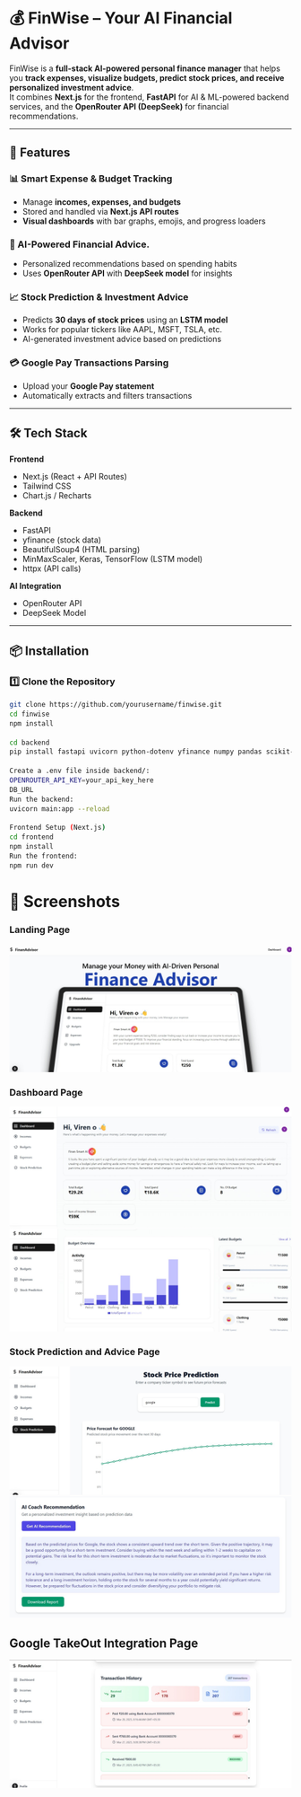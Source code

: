 # 💰 FinWise – Your AI Financial Advisor

FinWise is a **full-stack AI-powered personal finance manager** that helps you **track expenses, visualize budgets, predict stock prices, and receive personalized investment advice**.  
It combines **Next.js** for the frontend, **FastAPI** for AI & ML-powered backend services, and the **OpenRouter API (DeepSeek)** for financial recommendations.

---

## 🚀 Features

### 📊 Smart Expense & Budget Tracking
- Manage **incomes, expenses, and budgets**
- Stored and handled via **Next.js API routes**
- **Visual dashboards** with bar graphs, emojis, and progress loaders

### 🤖 AI-Powered Financial Advice.
- Personalized recommendations based on spending habits
- Uses **OpenRouter API** with **DeepSeek model** for insights

### 📈 Stock Prediction & Investment Advice
- Predicts **30 days of stock prices** using an **LSTM model**
- Works for popular tickers like AAPL, MSFT, TSLA, etc.
- AI-generated investment advice based on predictions

### 💳 Google Pay Transactions Parsing
- Upload your **Google Pay statement**
- Automatically extracts and filters transactions

---

## 🛠 Tech Stack

**Frontend**
- Next.js (React + API Routes)
- Tailwind CSS
- Chart.js / Recharts

**Backend**
- FastAPI
- yfinance (stock data)
- BeautifulSoup4 (HTML parsing)
- MinMaxScaler, Keras, TensorFlow (LSTM model)
- httpx (API calls)

**AI Integration**
- OpenRouter API
- DeepSeek Model

---

## 📦 Installation

### 1️⃣ Clone the Repository
```bash
git clone https://github.com/yourusername/finwise.git
cd finwise
npm install

cd backend
pip install fastapi uvicorn python-dotenv yfinance numpy pandas scikit-learn keras tensorflow httpx beautifulsoup4

Create a .env file inside backend/:
OPENROUTER_API_KEY=your_api_key_here
DB_URL
Run the backend:
uvicorn main:app --reload

Frontend Setup (Next.js)
cd frontend
npm install
Run the frontend:
npm run dev

```

# 📸 Screenshots

### Landing Page
![Landing Page](SC/Landing.jpeg)

### Dashboard Page
![Dashboard Page](SC/Dashboard.jpeg)
![Dashboard Page](SC/Dashboard2.jpeg)


### Stock Prediction and Advice Page
![tock Prediction and Advice Page](SC/StockPred.jpeg)
![tock Prediction and Advice Page](SC/StockAdvice.jpeg)

## Google TakeOut Integration Page
![Gpay Intrigation(not fully implemented)](SC/Gpayintreg.jpeg)

